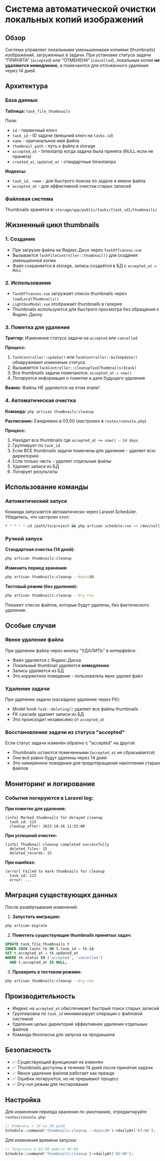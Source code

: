# Система автоматической очистки локальных копий изображений

## Обзор

Система управляет локальными уменьшенными копиями (thumbnails) изображений, загруженных в задачи. При установке статуса задачи "ПРИНЯТА" (`accepted`) или "ОТМЕНЕНА" (`cancelled`), локальные копии **не удаляются немедленно**, а помечаются для отложенного удаления через 14 дней.

## Архитектура

### База данных

**Таблица:** `task_file_thumbnails`

Поля:
- `id` - первичный ключ
- `task_id` - ID задачи (внешний ключ на `tasks.id`)
- `name` - оригинальное имя файла
- `thumbnail_path` - путь к файлу в storage
- `accepted_at` - timestamp когда задача была принята (NULL если не принята)
- `created_at`, `updated_at` - стандартные timestamps

**Индексы:**
- `task_id, name` - для быстрого поиска по задаче и имени файла
- `accepted_at` - для эффективной очистки старых записей

### Файловая система

Thumbnails хранятся в: `storage/app/public/tasks/{task_id}/thumbnails/`

## Жизненный цикл thumbnails

### 1. Создание
- При загрузке файла на Яндекс.Диск через `TaskOffcanvas.vue`
- Вызывается `TaskFileController::thumbnail()` для создания уменьшенной копии
- Файл сохраняется в storage, запись создаётся в БД с `accepted_at = NULL`

### 2. Использование
- `TaskOffcanvas.vue` загружает список thumbnails через `loadLocalThumbnails()`
- `LightboxModal.vue` отображает thumbnails в галерее
- Thumbnails используются для быстрого просмотра без обращения к Яндекс.Диску

### 3. Пометка для удаления
**Триггер:** Изменение статуса задачи на `accepted` или `cancelled`

**Процесс:**
1. `TaskController::update()` или `TaskController::bulkUpdate()` обнаруживает изменение статуса
2. Вызывается `TaskController::cleanupTaskThumbnails($task)`
3. Все thumbnails задачи помечаются: `accepted_at = now()`
4. Логируется информация о пометке и дате будущего удаления

**Важно:** Файлы НЕ удаляются на этом этапе!

### 4. Автоматическая очистка
**Команда:** `php artisan thumbnails:cleanup`

**Расписание:** Ежедневно в 03:00 (настроено в `routes/console.php`)

**Процесс:**
1. Находит все thumbnails где `accepted_at <= now() - 14 days`
2. Группирует по `task_id`
3. Если ВСЕ thumbnails задачи помечены для удаления - удаляет всю директорию
4. Если только часть - удаляет отдельные файлы
5. Удаляет записи из БД
6. Логирует результаты

## Использование команды

### Автоматический запуск
Команда запускается автоматически через Laravel Scheduler. Убедитесь, что настроен cron:

```bash
* * * * * cd /path/to/project && php artisan schedule:run >> /dev/null 2>&1
```

### Ручной запуск

**Стандартная очистка (14 дней):**
```bash
php artisan thumbnails:cleanup
```

**Изменить период хранения:**
```bash
php artisan thumbnails:cleanup --days=30
```

**Тестовый режим (без удаления):**
```bash
php artisan thumbnails:cleanup --dry-run
```

Покажет список файлов, которые будут удалены, без фактического удаления.

## Особые случаи

### Явное удаление файла
При удалении файла через кнопку "УДАЛИТЬ" в интерфейсе:
- Файл удаляется с Яндекс.Диска
- Локальный thumbnail удаляется **немедленно**
- Запись удаляется из БД
- Это корректное поведение - пользователь явно удалил файл

### Удаление задачи
При удалении задачи (каскадное удаление через FK):
- Model hook `Task::deleting()` удаляет все файлы thumbnails
- FK cascade удаляет записи из БД
- Это происходит независимо от `accepted_at`

### Восстановление задачи из статуса "accepted"
Если статус задачи изменён обратно с "accepted" на другой:
- Thumbnails остаются помеченными (`accepted_at` не сбрасывается)
- Они всё равно будут удалены через 14 дней
- Это намеренное поведение для предотвращения накопления старых файлов

## Мониторинг и логирование

### События логируются в Laravel log:

**При пометке для удаления:**
```
[info] Marked thumbnails for delayed cleanup
  task_id: 123
  cleanup_after: 2025-10-16 11:55:00
```

**При успешной очистке:**
```
[info] Thumbnail cleanup completed successfully
  deleted_files: 15
  deleted_records: 15
```

**При ошибках:**
```
[error] Failed to mark thumbnails for cleanup
  task_id: 123
  error: ...
```

## Миграция существующих данных

После развёртывания изменений:

1. **Запустить миграцию:**
```bash
php artisan migrate
```

2. **Пометить существующие thumbnails принятых задач:**
```sql
UPDATE task_file_thumbnails t
INNER JOIN tasks tk ON t.task_id = tk.id
SET t.accepted_at = tk.updated_at
WHERE tk.status IN ('accepted', 'cancelled')
  AND t.accepted_at IS NULL;
```

3. **Проверить в тестовом режиме:**
```bash
php artisan thumbnails:cleanup --dry-run
```

## Производительность

- Индекс на `accepted_at` обеспечивает быстрый поиск старых записей
- Группировка по `task_id` минимизирует операции с файловой системой
- Удаление целых директорий эффективнее удаления отдельных файлов
- Команда безопасна для запуска на продакшене

## Безопасность

- ✅ Существующий функционал не изменён
- ✅ Thumbnails доступны в течение 14 дней после принятия задачи
- ✅ Явное удаление файлов работает как прежде
- ✅ Ошибки логируются, но не прерывают процесс
- ✅ Dry-run режим для тестирования

## Настройка

Для изменения периода хранения по умолчанию, отредактируйте `routes/console.php`:

```php
// Изменить с 14 на 30 дней
Schedule::command('thumbnails:cleanup --days=30')->dailyAt('03:00');
```

Для изменения времени запуска:

```php
// Запускать в 02:00 вместо 03:00
Schedule::command('thumbnails:cleanup')->dailyAt('02:00');
```
